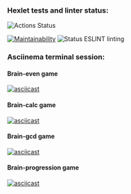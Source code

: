 ### Hexlet tests and linter status:
![Actions Status](https://github.com/korolmaria/frontend-project-lvl1/workflows/hexlet-check/badge.svg)


[![Maintainability](https://api.codeclimate.com/v1/badges/a99a88d28ad37a79dbf6/maintainability)](https://codeclimate.com/github/korolmaria/frontend-project-lvl1/maintainability) ![Status ESLINT linting](https://github.com/korolmaria/frontend-project-lvl1/workflows/EslintStatus/badge.svg)

### Asciinema terminal session:
#### Brain-even game
[![asciicast](https://asciinema.org/a/kHmZ02YrSpDsiRh2SWeJkjhuD.svg)](https://asciinema.org/a/kHmZ02YrSpDsiRh2SWeJkjhuD)
#### Brain-calc game
[![asciicast](https://asciinema.org/a/FDpFVvO26BVALYnnXorLeeS77.svg)](https://asciinema.org/a/FDpFVvO26BVALYnnXorLeeS77)
#### Brain-gcd game
[![asciicast](https://asciinema.org/a/c7CjB8bNqaqZkP71P6A4cybVM.svg)](https://asciinema.org/a/c7CjB8bNqaqZkP71P6A4cybVM)
#### Brain-progression game
[![asciicast](https://asciinema.org/a/2LsGgBcLMvqMR65Id2oA7PArF.svg)](https://asciinema.org/a/2LsGgBcLMvqMR65Id2oA7PArF)
